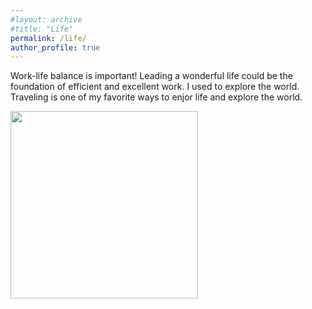 ```yaml
---
#layout: archive
#title: "Life"
permalink: /life/
author_profile: true
---
```


Work-life balance is important! Leading a wonderful life could be the foundation of efficient and excellent work. I used to explore the world. Traveling is one of my favorite ways to enjor life and explore the world.  

<img align="left" src='https://raw.githubusercontent.com/Rayin-saber/yinrui.github.io/master/images/IMG_3147.JPG' width=300 >  
